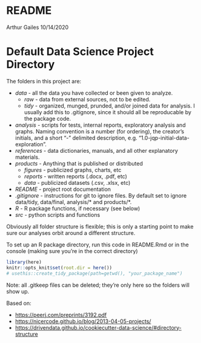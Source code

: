 README
================
Arthur Gailes
10/14/2020

# Default Data Science Project Directory

The folders in this project are:

  - *data* - all the data you have collected or been given to analyze.
      - *raw* - data from external sources, not to be edited.
      - *tidy* - organized, munged, prunded, and/or joined data for
        analysis. I usually add this to .gitignore, since it should all
        be reproducable by the package code.
  - *analysis* - scripts for tests, internal reports, exploratory
    analysis and graphs. Naming convention is a number (for ordering),
    the creator’s initials, and a short “-” delimited description, e.g.
    “1.0-jqp-initial-data-exploration”.
  - *references* - data dictionaries, manuals, and all other explanatory
    materials.
  - *products* - Anything that is published or distributed
      - *figures* - publicized graphs, charts, etc
      - *reports* - written reports (.docx, .pdf, etc)
      - *data* - publicized datasets (.csv, .xlsx, etc)
  - *README* - project root documentation
  - *.gitignore* - instructions for git to ignore files. By default set
    to ignore data/tidy, data/final, analysis/\* and products/\*.
  - *R* - R package functions, if necessary (see below)
  - *src* - python scripts and functions

Obviously all folder structure is flexible; this is only a starting
point to make sure our analyses orbit around a different structure.

To set up an R package directory, run this code in README.Rmd or in the
console (making sure you’re in the correct directory)

``` r
library(here)
knitr::opts_knit$set(root.dir = here())
# usethis::create_tidy_package(path=getwd(), "your_package_name")
```

Note: all .gitkeep files can be deleted; they’re only here so the
folders will show up.

Based
    on:

  - <https://peerj.com/preprints/3192.pdf>
  - <https://nicercode.github.io/blog/2013-04-05-projects/>
  - <https://drivendata.github.io/cookiecutter-data-science/#directory-structure>
